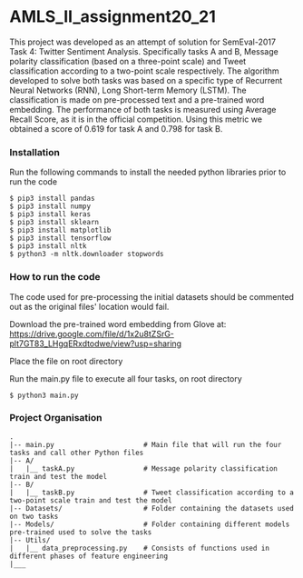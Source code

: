 # AMLS_II_assignment20_21

This project was developed as an attempt of solution for SemEval-2017 Task 4: Twitter Sentiment Analysis. 
Specifically tasks A and B, Message polarity classification (based on a three-point scale) and Tweet classification 
according to a two-point scale respectively. The algorithm developed to solve both tasks was based on a specific type of 
Recurrent Neural Networks (RNN), Long Short-term Memory (LSTM). The classification is made on pre-processed text and a 
pre-trained word embedding. The performance of both tasks is measured using Average Recall Score, as it is in the 
official competition. Using this metric we obtained a score of 0.619 for task A and 0.798 for task B.

### Installation
Run the following commands to install the needed python libraries prior to run the code
```
$ pip3 install pandas
$ pip3 install numpy
$ pip3 install keras
$ pip3 install sklearn
$ pip3 install matplotlib
$ pip3 install tensorflow
$ pip3 install nltk
$ python3 -m nltk.downloader stopwords
```

### How to run the code
The code used for pre-processing the initial datasets should be commented out as the original files' location would fail.

Download the pre-trained word embedding from Glove at: https://drive.google.com/file/d/1x2u8tZSrG-plt7GT83_LHgqERxdtodwe/view?usp=sharing

Place the file on root directory

Run the main.py file to execute all four tasks, on root directory
```
$ python3 main.py
```


### Project Organisation
 ```
 .
 |-- main.py                      # Main file that will run the four tasks and call other Python files
 |-- A/
 |   |__ taskA.py                 # Message polarity classification train and test the model
 |-- B/
 |   |__ taskB.py                 # Tweet classification according to a two-point scale train and test the model
 |-- Datasets/                    # Folder containing the datasets used on two tasks
 |-- Models/                      # Folder containing different models pre-trained used to solve the tasks
 |-- Utils/
 |   |__ data_preprocessing.py    # Consists of functions used in different phases of feature engineering 
 |___
 ```

